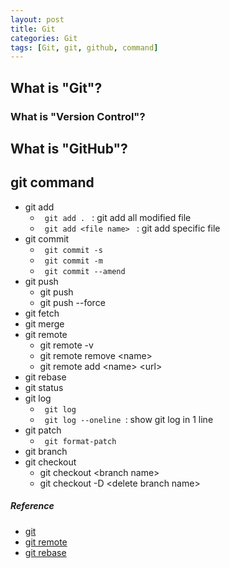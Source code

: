 ```yaml
---
layout: post
title: Git
categories: Git
tags: [Git, git, github, command]
---
```


## What is "Git"?
### What is "Version Control"?


## What is "GitHub"?

## git command
- git add
    - <code> git add . </code> : git add all modified file
    - <code> git add \<file name> </code> : git add specific file
- git commit
    - <code> git commit -s </code>
    - <code> git commit -m </code>
    - <code> git commit --amend </code>
- git push
    - git push
    - git push --force
- git fetch
- git merge
- git remote
    - git remote -v
    - git remote remove \<name>
    - git remote add \<name> \<url>
- git rebase
- git status
- git log
    - <code> git log </code>
    - <code> git log --oneline </code>: show git log in 1 line
- git patch
    - <code> git format-patch </code>
- git branch
- git checkout
    - git checkout \<branch name>
    - git checkout -D \<delete branch name>



##### Reference
- [git](https://git-scm.com/book/ko/v2)
- [git remote](https://www.gitkraken.com/learn/git/tutorials/what-is-git-remote)
- [git rebase](https://www.atlassian.com/ko/git/tutorials/merging-vs-rebasing)